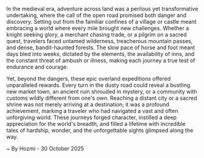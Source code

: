 
In the medieval era, adventure across land was a perilous yet transformative undertaking, where the call of the open road promised both danger and discovery. Setting out from the familiar confines of a village or castle meant embracing a world where every mile brought new challenges. Whether a knight seeking glory, a merchant chasing trade, or a pilgrim on a sacred quest, travelers faced untamed wilderness, treacherous mountain passes, and dense, bandit-haunted forests. The slow pace of horse and foot meant days bled into weeks, dictated by the elements, the availability of inns, and the constant threat of ambush or illness, making each journey a true test of endurance and courage.

Yet, beyond the dangers, these epic overland expeditions offered unparalleled rewards. Every turn in the dusty road could reveal a bustling new market town, an ancient ruin shrouded in mystery, or a community with customs wildly different from one's own. Reaching a distant city or a sacred shrine was not merely arriving at a destination; it was a profound achievement, marking a traveler who had navigated a vast and often unforgiving world. These journeys forged character, instilled a deep appreciation for the world's breadth, and filled a lifetime with incredible tales of hardship, wonder, and the unforgettable sights glimpsed along the way.

~ By Hozmi - 30 October 2025
